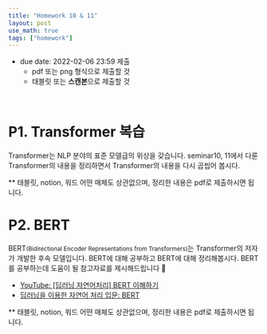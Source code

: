 ```yaml
---
title: "Homework 10 & 11"
layout: post
use_math: true
tags: ["homework"]
---
```


- due date: 2022-02-06 23:59 제출
  - pdf 또는 png 형식으로 제출할 것
  - 태블릿 또는 **스캔본**으로 제출할 것

<br/>

# P1. Transformer 복습

Transformer는 NLP 분야의 표준 모델급의 위상을 갖습니다. seminar10, 11에서 다룬 Transformer의 내용을 정리하면서 Transformer의 내용을 다시 곱씹어 봅시다.

\** 태블릿, notion, 워드 어떤 매체도 상관없으며, 정리한 내용은 pdf로 제출하시면 됩니다.

# P2. BERT

BERT<small>(Bidirectional Encoder Representations from Transformers)</small>는 Transformer의 저자가 개발한 후속 모델입니다. BERT에 대해 공부하고 BERT에 대해 정리해봅시다. BERT를 공부하는데 도움이 될 참고자료를 제시해드립니다 🙏

- [YouTube: [딥러닝 자연어처리] BERT 이해하기](https://youtu.be/30SvdoA6ApE)
- [딥러닝을 이용한 자연어 처리 입문: BERT](https://wikidocs.net/109251)

\** 태블릿, notion, 워드 어떤 매체도 상관없으며, 정리한 내용은 pdf로 제출하시면 됩니다.
